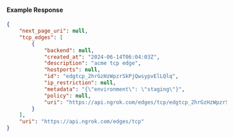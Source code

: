 <!-- Code generated for API Clients. DO NOT EDIT. -->

#### Example Response

```json
{
	"next_page_uri": null,
	"tcp_edges": [
		{
			"backend": null,
			"created_at": "2024-06-14T06:04:03Z",
			"description": "acme tcp edge",
			"hostports": null,
			"id": "edgtcp_2hrGzHzWpzrSkPjQwsypvElLQlq",
			"ip_restriction": null,
			"metadata": "{\"environment\": \"staging\"}",
			"policy": null,
			"uri": "https://api.ngrok.com/edges/tcp/edgtcp_2hrGzHzWpzrSkPjQwsypvElLQlq"
		}
	],
	"uri": "https://api.ngrok.com/edges/tcp"
}
```
